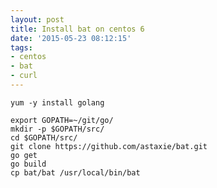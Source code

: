 ```yaml
---
layout: post
title: Install bat on centos 6
date: '2015-05-23 08:12:15'
tags:
- centos
- bat
- curl
---
```


	yum -y install golang
    
    export GOPATH=~/git/go/
    mkdir -p $GOPATH/src/
    cd $GOPATH/src/
    git clone https://github.com/astaxie/bat.git
    go get
    go build
    cp bat/bat /usr/local/bin/bat
    